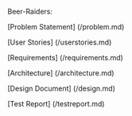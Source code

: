 Beer-Raiders:

[Problem Statement] (/problem.md)

[User Stories] (/userstories.md)

[Requirements] (/requirements.md)

[Architecture] (/architecture.md)

[Design Document] (/design.md)

[Test Report] (/testreport.md)